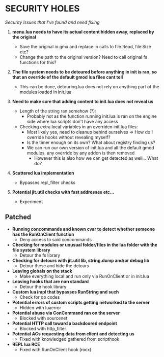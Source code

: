 # SECURITY HOLES

*Security Issues that I've found and need fixing*

1) **menu.lua needs to have its actual content hidden away, replaced by the original**
	- Save the original in gmx and replace in calls to file.Read, file.Size etc?
	- Change the path to the original version? Need to call original fs functions for this?

2) **The file system needs to be detoured before anything in init is ran, so that an override of the default gmod lua files cant tell**
	- This can be done, detouring.lua does not rely on anything part of the modules loaded in init.lua

3) **Need to make sure that adding content to init.lua does not reveal us**
	- Length of the string ran somehow (?):
		- Probably not as the function running init.lua is ran on the engine side where lua scripts don't have any access
	- Checking extra local variables in an overriden init.lua files:
		- Most likely yes, need to cleanup behind ourselves => How do I override hooks without revealing myself?
		- Is the timer enough on its own? What about registry finding us?
		- We can run our own version of init.lua and all the default gmod modules, any override by any addon is then removed
			- However this is also how we can get detected as well... What do?

4) **Scattered lua implementation**
	- Bypasses repl_filter checks

5) **Potential jit.util checks with fast addresses etc...**
	- Experiment

## Patched
- **Running concommands and known cvar to detect whether someone has the RunOnClient function**
	- Deny access to said concommands
- **Checking for modules or unusual folder/files in the lua folder with the file system library**
	- Detour the fs library
- **Checking for detours with jit.util lib, string.dump and/or debug lib**
	- Detour these and hide the detours
- **Leaving globals on the stack**
	- Make everything local and run only via RunOnClient or in init.lua
- **Leaving hooks that are non standard**
	- Detour the hook library
- **Custom lua impl that bypasses RunString and such**
	- Check for op codes
- **Potential errors of custom scripts getting networked to the server**
	- Hidden with luaerror
- **Potential abuse via ConCommand ran on the server**
	- Blocked with sourcenet
- **Potential HTTP call toward a backdoored endpoint**
	- Blocked with http_filter
- **Potential ACs requesting data from client and detecting us**
	- Fixed with knowledged gathered from scripthook
- **REPL lua RCE**
	- Fixed with RunOnClient hook (rocx)